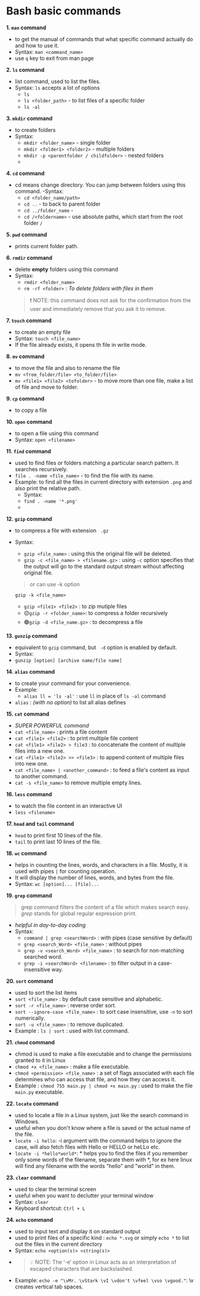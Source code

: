 # Bash basic commands

__1. ```man``` command__
 - to get the manual of commands that what specific command actually do and how to use it.
 - Syntax: ```man <command_name>```
 - use ```q``` key to exit from man page


__2. ```ls``` command__
 - list command, used to list the files.
 - Syntax: ```ls``` accepts a lot of options 
   - ```ls```
   - ```ls <folder_path>``` - to list files of a specific folder
   -  ```ls -al``` 
   
   
__3. ```mkdir``` command__
 - to create folders
 - Syntax:
   - ```mkdir <folder_name>``` - single folder
   - ```mkdir <folder1> <folder2>``` - multiple folders
   - ```mkdir -p <parentfolder / childfolder>``` - nested folders
   - 


__4. ```cd``` command__
 - cd means change directory. You can jump between folders using this command.
 -Syntax: 
   - ```cd <folder_name/path>```
   - ```cd ..``` - to back to parent folder
   - ```cd ../folder_name``` - 
   - ```cd /<foldername>``` - use absolute paths, which start from the root folder ```/```


__5. ```pwd``` command__
 - prints current folder path.
 
 
__6. ```rmdir``` command__
 - delete __empty__ folders using this command
 - Syntax:
   - ```rmdir <folder_name>```
   - ```rm -rf <folder>``` : _To delete folders with files in them_
   > ❗ NOTE: this command does not ask for the confirmation from the user and immediately remove that you ask it to remove.


__7. ```touch``` command__
 - to create an empty file
 - Syntax: ```touch <file_name>```
 - If the file already exists, it opens th file in write mode.


__8. ```mv``` command__
 - to move the file and also to rename the file
 - ```mv <from_folder/file> <to_folder/file>``` 
 - ```mv <file1> <file2> <tofolder>``` - to move more than one file, make a list of file and move to folder.


__9. ```cp``` command__
 - to copy a file


__10. ```open``` command__
 - to open a file using this command
 - Syntax: ```open <filename>```
  
  
__11. ```find``` command__
 - used to find files or folders matching a particular search pattern. It searches recursively.
 - ```file . -name <file_name>``` - to find the file with its name.
 - Example: to find all the files in current directory with extension ```.png``` and also print the relative path. 
   - Syntax:
   - ```find . -name '*.png'```
   - 


__12. ```gzip``` command__
 - to compress a file with extension ``` .gz```
 - Syntax: 
   - ```gzip <file_name>``` : using this the original file will be deleted.
   - ```gzip -c <file_name> > <filename.gz>``` : using ```-c``` option specifies that the output will go to the standard output stream without affecting original file.
   
   > or can use -k option 
   
   ```gzip -k <file_name>```
   - ```gzip <file1> <file2>``` : to zip mutiple files
   - 🟡```gzip -r <folder_name>```: to compress a folder recursively
   - 🟢```gzip -d <file_name.gz>``` : to decompress a file


__13. ```gunzip``` command__
 - equivalent to ```gzip``` command, but ``` -d``` option is enabled by default.
 - Syntax: 
  - ```gunzip [option] [archive name/file name]```


__14. ```alias``` command__
 - to create your command for your convenience.
 - Example: 
   - ```alias ll = 'ls -al'``` : use ```ll``` in place of ```ls -al``` command
 - ```alias``` : *(with no option)* to list all alias defines


__15. ```cat``` command__
 - *SUPER POWERFUL command*
 - ```cat <file_name>``` : prints a file content
 - ```cat <file1> <file2>``` : to print multiple file content
 - ```cat <file1> <file2> > file3``` : to concatenate the content of multiple files into a new one.
 - ```cat <file1> <file2> >> <file3>``` : to append content of multiple files into new one.
 - ```cat <file_name> | <another_command>``` : to feed a file's content as input to another command.
 - ```cat -s <file_name>``` to remove multiple empty lines.


__16. ```less``` command__
 - to watch the file content in an interactive UI
 - ```less <filename>```


__17. ```head``` and ```tail``` command__
 - ```head``` to print first 10 lines of the file.
 - ```tail``` to print last 10 lines of the file.


__18. ```wc``` command__
 - helps in counting the lines, words, and characters in a file. Mostly, it is used with pipes ```|``` for counting operation.
 - It will display the number of lines, words, and bytes from the file.
 - Syntax: ```wc [option]... [file]...```


__19. ```grep``` command__
 > grep command filters the content of a file which makes search easy.
 > _grep_ stands for global regular expression print.
 
 - _helpful in day-to-day coding_
 - Syntax: 
   - ```command | grep <searchWord>``` : with pipes (case sensitive by default)
   - ```grep <search_Word> <file_name>``` : without pipes
   - ```grep -v <search_Word> <file_name>``` : to search for non-matching searched word.
   - ```grep -i <searchWord> <filename>``` : to filter output in a case-insensitive way.


__20. ```sort``` command__
 - used to sort the list items
 - ```sort <file_name>``` : by default case sensitive and alphabetic.
 - ```sort -r <file_name>``` : reverse order sort.
 -  ```sort --ignore-case <file_name>``` : to sort case insensitive, use ```-n``` to sort numerically.
 -  ```sort -u <file_name>``` : to remove duplicated.
 -  Example : ```ls | sort``` : used with list command.
 
__21. ```chmod``` command__
 - chmod is used to make a file executable and to change the permissions granted to it in Linux
 - ```chmod +x <file_name>``` : make a file executable.
 - ```chmod <permission> <file_name>``` : a set of flags associated with each file determines who can access that file, and how they can access it.
 -  Example : ```chmod 755 main.py | chmod +x main.py``` : used to make the file `main.py` executable.

__22. ```locate``` command__
- used to locate a file in a Linux system, just like the search command in Windows.
- useful when you don't know where a file is saved or the actual name of the file.
- ```locate -i hello```: -i argument with the command helps to ignore the case, will also fetch files with Hello or HELLO or heLLo etc.
- ```locate -i *hello*world*```: * helps you to find the files if you remember only some words of the filename, separate them with *, for ex here linux will find any filename with the words "hello" and "world" in them.

__23. ```clear``` command__
 - used to clear the terminal screen
 - useful when you want to declutter your terminal window
 - Syntax: ```clear```
 - Keyboard shortcut: `Ctrl + L` 

__24. ```echo``` command__
 - used to input text and display it on standard output
 - used to print files of a specific kind : ```echo *.svg``` or simply `echo *` to list out the files in the current directory
 - Syntax: ```echo <option(s)> <string(s)>```
 - > 💡 NOTE: The ‘-e‘ option in Linux acts as an interpretation of escaped characters that are backslashed.
 - Example: ```echo -e "\vMr. \vStark \vI \vdon't \vfeel \vso \vgood."```: \v creates vertical tab spaces.
